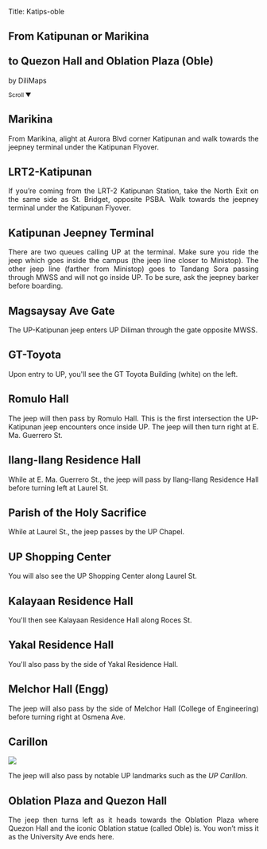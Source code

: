 Title: Katips-oble

<section id='cover' class='cover active'>
<h1> From Katipunan or Marikina <br><br>to Quezon Hall and Oblation Plaza (Oble)</h1>
<p align='justify'>by DiliMaps </p>
<small class='scroll'>Scroll ▼</small>
</section>

<section id='marikina'>
<h2>Marikina</h2>
<p align='justify'>From Marikina, alight at Aurora Blvd corner Katipunan and walk towards the jeepney terminal under the Katipunan Flyover.
</p>
</section>

<section id='lrt2'>
<h2>LRT2-Katipunan</h2>
<p align='justify'>If you’re coming from the LRT-2 Katipunan Station, take the North Exit on the same side as St. Bridget, opposite PSBA. Walk towards the jeepney terminal under the Katipunan Flyover.
</p>
</section>

<section id='katips'>
<h2>Katipunan Jeepney Terminal</h2>
<p align='justify'>There are two queues calling UP at the terminal. Make sure you ride the jeep which goes inside the campus (the jeep line closer to Ministop). The other jeep line (farther from Ministop) goes to Tandang Sora passing through MWSS and will not go inside UP. To be sure, ask the jeepney barker before boarding.
</p>
</section>

<section id='magsaysay-gate'>
<h2>Magsaysay Ave Gate</h2>
<p align='justify'>The UP-Katipunan jeep enters UP Diliman through the gate opposite MWSS.
</p>
</section>

<section id='gt-toyota'>
<h2>GT-Toyota</h2>
<p align='justify'>Upon entry to UP, you'll see the GT Toyota Building (white) on the left.
</p>
</section>

<section id='romulo'>
<h2>Romulo Hall</h2>
<p align='justify'>The jeep will then pass by Romulo Hall. This is the first intersection the UP-Katipunan jeep encounters once inside UP. The jeep will then turn right at E. Ma. Guerrero St.
</p>
</section>

<section id='ilangilang'>
<h2>Ilang-Ilang Residence Hall</h2>
<p align='justify'> While at E. Ma. Guerrero St., the jeep will pass by Ilang-Ilang Residence Hall before turning left at Laurel St.
</p>
</section>

<section id='chapel'>
<h2>Parish of the Holy Sacrifice</h2>
<p align='justify'>While at Laurel St., the jeep passes by the UP Chapel.
</p>
</section>

<section id='sc'>
<h2>UP Shopping Center</h2>
<p align='justify'> You will also see the UP Shopping Center along Laurel St.
</section>

<section id='kalay'>
<h2>Kalayaan Residence Hall</h2>
<p align='justify'> You'll then see Kalayaan Residence Hall along Roces St. </p>
</section>

<section id='yakal'>
<h2>Yakal Residence Hall</h2>
<p align='justify'> You'll also pass by the side of Yakal Residence Hall. </p>
</section>

<section id='engg'>
<h2>Melchor Hall (Engg)</h2>
<p align='justify'> The jeep will also pass by the side of Melchor Hall (College of Engineering) before turning right at Osmena Ave.</p>
</section>

<section id='carillon'>
<h2>Carillon</h2>
<img src='https://lh5.googleusercontent.com/0vpmOU67QTBC64g9qIDGbJIGD6xfGpUw8bAUJqo4rbH2cywfa6zbBzHQeFJQLhWYwXZ1xscBPi2XNYDN4xwtJhAsQDuwLHThYXuLsa6v7CEgOAhp--7UwPnR'>
<p>The jeep will also pass by notable UP landmarks such as the <i>UP Carillon</i>.</p>
</section>

<section id='oble'>
<h2> Oblation Plaza and Quezon Hall</h2>
<p align='justify'>
The jeep then turns left as it heads towards the Oblation Plaza where Quezon Hall and the iconic Oblation statue (called Oble) is. You won’t miss it as the University Ave ends here.
</p>
</section>
